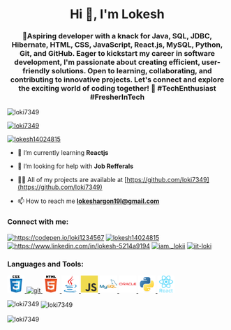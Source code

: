 <h1 align="center">Hi 👋, I'm Lokesh</h1>
<h3 align="center">👋Aspiring developer with a knack for Java, SQL, JDBC, Hibernate, HTML, CSS, JavaScript, React.js, MySQL, Python, Git, and GitHub. Eager to kickstart my career in software development, I'm passionate about creating efficient, user-friendly solutions. Open to learning, collaborating, and contributing to innovative projects. Let's connect and explore the exciting world of coding together! 🚀 #TechEnthusiast #FresherInTech</h3>

<p align="left"> <img src="https://komarev.com/ghpvc/?username=loki7349&label=Profile%20views&color=0e75b6&style=flat" alt="loki7349" /> </p>

<p align="left"> <a href="https://github.com/ryo-ma/github-profile-trophy"><img src="https://github-profile-trophy.vercel.app/?username=loki7349" alt="loki7349" /></a> </p>

<p align="left"> <a href="https://twitter.com/lokesh14024815" target="blank"><img src="https://img.shields.io/twitter/follow/lokesh14024815?logo=twitter&style=for-the-badge" alt="lokesh14024815" /></a> </p>

- 🌱 I’m currently learning **Reactjs**

- 🤝 I’m looking for help with **Job Refferals**

- 👨‍💻 All of my projects are available at [https://github.com/loki7349](https://github.com/loki7349)

- 📫 How to reach me **lokeshargon19l@gmail.com**

<h3 align="left">Connect with me:</h3>
<p align="left">
<a href="https://codepen.io/https://codepen.io/loki1234567" target="blank"><img align="center" src="https://raw.githubusercontent.com/rahuldkjain/github-profile-readme-generator/master/src/images/icons/Social/codepen.svg" alt="https://codepen.io/loki1234567" height="30" width="40" /></a>
<a href="https://twitter.com/lokesh14024815" target="blank"><img align="center" src="https://raw.githubusercontent.com/rahuldkjain/github-profile-readme-generator/master/src/images/icons/Social/twitter.svg" alt="lokesh14024815" height="30" width="40" /></a>
<a href="https://linkedin.com/in/https://www.linkedin.com/in/lokeshbabchode" target="blank"><img align="center" src="https://raw.githubusercontent.com/rahuldkjain/github-profile-readme-generator/master/src/images/icons/Social/linked-in-alt.svg" alt="https://www.linkedin.com/in/lokesh-5214a9194" height="30" width="40" /></a>
<a href="https://instagram.com/iam._lokii" target="blank"><img align="center" src="https://raw.githubusercontent.com/rahuldkjain/github-profile-readme-generator/master/src/images/icons/Social/instagram.svg" alt="iam._lokii" height="30" width="40" /></a>
<a href="https://www.youtube.com/c/iit-loki" target="blank"><img align="center" src="https://raw.githubusercontent.com/rahuldkjain/github-profile-readme-generator/master/src/images/icons/Social/youtube.svg" alt="iit-loki" height="30" width="40" /></a>
</p>

<h3 align="left">Languages and Tools:</h3>
<p align="left"> <a href="https://www.w3schools.com/css/" target="_blank" rel="noreferrer"> <img src="https://raw.githubusercontent.com/devicons/devicon/master/icons/css3/css3-original-wordmark.svg" alt="css3" width="40" height="40"/> </a> <a href="https://git-scm.com/" target="_blank" rel="noreferrer"> <img src="https://www.vectorlogo.zone/logos/git-scm/git-scm-icon.svg" alt="git" width="40" height="40"/> </a> <a href="https://www.w3.org/html/" target="_blank" rel="noreferrer"> <img src="https://raw.githubusercontent.com/devicons/devicon/master/icons/html5/html5-original-wordmark.svg" alt="html5" width="40" height="40"/> </a> <a href="https://www.java.com" target="_blank" rel="noreferrer"> <img src="https://raw.githubusercontent.com/devicons/devicon/master/icons/java/java-original.svg" alt="java" width="40" height="40"/> </a> <a href="https://developer.mozilla.org/en-US/docs/Web/JavaScript" target="_blank" rel="noreferrer"> <img src="https://raw.githubusercontent.com/devicons/devicon/master/icons/javascript/javascript-original.svg" alt="javascript" width="40" height="40"/> </a> <a href="https://www.mysql.com/" target="_blank" rel="noreferrer"> <img src="https://raw.githubusercontent.com/devicons/devicon/master/icons/mysql/mysql-original-wordmark.svg" alt="mysql" width="40" height="40"/> </a> <a href="https://www.oracle.com/" target="_blank" rel="noreferrer"> <img src="https://raw.githubusercontent.com/devicons/devicon/master/icons/oracle/oracle-original.svg" alt="oracle" width="40" height="40"/> </a> <a href="https://www.python.org" target="_blank" rel="noreferrer"> <img src="https://raw.githubusercontent.com/devicons/devicon/master/icons/python/python-original.svg" alt="python" width="40" height="40"/> </a> <a href="https://reactjs.org/" target="_blank" rel="noreferrer"> <img src="https://raw.githubusercontent.com/devicons/devicon/master/icons/react/react-original-wordmark.svg" alt="react" width="40" height="40"/> </a> </p>

<p><img align="left" src="https://github-readme-stats.vercel.app/api/top-langs?username=loki7349&show_icons=true&locale=en&layout=compact" alt="loki7349" /></p>

<p>&nbsp;<img align="center" src="https://github-readme-stats.vercel.app/api?username=loki7349&show_icons=true&locale=en" alt="loki7349" /></p>

<p><img align="center" src="https://github-readme-streak-stats.herokuapp.com/?user=loki7349&" alt="loki7349" /></p>
